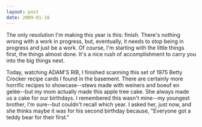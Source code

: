 ```yaml
---
layout: post
date: 2009-01-18
--- 
```


The only resolution I'm making this year is this: finish. There's nothing wrong with a work in progress, but, eventually, it needs to stop being in progress and just be a work. Of course, I'm starting with the little things first, the things almost done. It's a nice rush of accomplishment to carry you into the big things next. 

Today, watching ADAM'S RIB, I finished scanning this set of 1975 Betty Crocker recipe cards I found in the basement. There are certainly more horrific recipes to showcase--stews made with weiners and boeuf en gelée--but my mom actually made this apple tree cake. She always made us a cake for our birthdays. I remembered this wasn't mine--my youngest brother, I'm sure--but couldn't recall which year. I asked her, just now, and she thinks maybe it was for his second birthday because, "Everyone got a teddy bear for their first."
